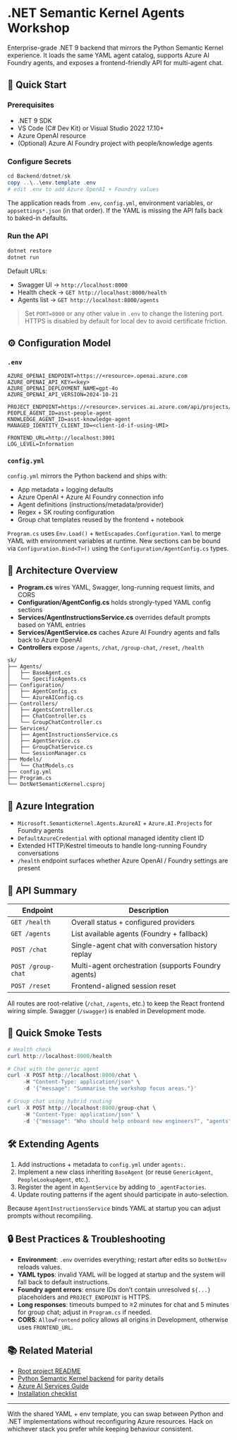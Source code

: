 # .NET Semantic Kernel Agents Workshop

Enterprise-grade .NET 9 backend that mirrors the Python Semantic Kernel experience. It loads the same YAML agent catalog, supports Azure AI Foundry agents, and exposes a frontend-friendly API for multi-agent chat.

## 🚀 Quick Start

### Prerequisites
- .NET 9 SDK
- VS Code (C# Dev Kit) or Visual Studio 2022 17.10+
- Azure OpenAI resource
- (Optional) Azure AI Foundry project with people/knowledge agents

### Configure Secrets

```powershell
cd Backend/dotnet/sk
copy ..\..\env.template .env
# edit .env to add Azure OpenAI + Foundry values
```

The application reads from `.env`, `config.yml`, environment variables, or `appsettings*.json` (in that order). If the YAML is missing the API falls back to baked-in defaults.

### Run the API

```powershell
dotnet restore
dotnet run
```

Default URLs:
- Swagger UI → `http://localhost:8000`
- Health check → `GET http://localhost:8000/health`
- Agents list → `GET http://localhost:8000/agents`

> Set `PORT=8000` or any other value in `.env` to change the listening port. HTTPS is disabled by default for local dev to avoid certificate friction.

## ⚙️ Configuration Model

### `.env`

```env
AZURE_OPENAI_ENDPOINT=https://<resource>.openai.azure.com
AZURE_OPENAI_API_KEY=<key>
AZURE_OPENAI_DEPLOYMENT_NAME=gpt-4o
AZURE_OPENAI_API_VERSION=2024-10-21

PROJECT_ENDPOINT=https://<resource>.services.ai.azure.com/api/projects/<project>
PEOPLE_AGENT_ID=asst-people-agent
KNOWLEDGE_AGENT_ID=asst-knowledge-agent
MANAGED_IDENTITY_CLIENT_ID=<client-id-if-using-UMI>

FRONTEND_URL=http://localhost:3001
LOG_LEVEL=Information
```

### `config.yml`

`config.yml` mirrors the Python backend and ships with:
- App metadata + logging defaults
- Azure OpenAI + Azure AI Foundry connection info
- Agent definitions (instructions/metadata/provider)
- Regex + SK routing configuration
- Group chat templates reused by the frontend + notebook

`Program.cs` uses `Env.Load()` + `NetEscapades.Configuration.Yaml` to merge YAML with environment variables at runtime. New sections can be bound via `Configuration.Bind<T>()` using the `Configuration/AgentConfig.cs` types.

## 🧩 Architecture Overview

- **Program.cs** wires YAML, Swagger, long-running request limits, and CORS
- **Configuration/AgentConfig.cs** holds strongly-typed YAML config sections
- **Services/AgentInstructionsService.cs** overrides default prompts based on YAML entries
- **Services/AgentService.cs** caches Azure AI Foundry agents and falls back to Azure OpenAI
- **Controllers** expose `/agents`, `/chat`, `/group-chat`, `/reset`, `/health`

```
sk/
├── Agents/
│   ├── BaseAgent.cs
│   └── SpecificAgents.cs
├── Configuration/
│   ├── AgentConfig.cs
│   └── AzureAIConfig.cs
├── Controllers/
│   ├── AgentsController.cs
│   ├── ChatController.cs
│   └── GroupChatController.cs
├── Services/
│   ├── AgentInstructionsService.cs
│   ├── AgentService.cs
│   ├── GroupChatService.cs
│   └── SessionManager.cs
├── Models/
│   └── ChatModels.cs
├── config.yml
├── Program.cs
└── DotNetSemanticKernel.csproj
```

## 🔌 Azure Integration

- `Microsoft.SemanticKernel.Agents.AzureAI` + `Azure.AI.Projects` for Foundry agents
- `DefaultAzureCredential` with optional managed identity client ID
- Extended HTTP/Kestrel timeouts to handle long-running Foundry conversations
- `/health` endpoint surfaces whether Azure OpenAI / Foundry settings are present

## 📡 API Summary

| Endpoint | Description |
|----------|-------------|
| `GET /health` | Overall status + configured providers |
| `GET /agents` | List available agents (Foundry + fallback) |
| `POST /chat` | Single-agent chat with conversation history replay |
| `POST /group-chat` | Multi-agent orchestration (supports Foundry agents) |
| `POST /reset` | Frontend-aligned session reset |

All routes are root-relative (`/chat`, `/agents`, etc.) to keep the React frontend wiring simple. Swagger (`/swagger`) is enabled in Development mode.

## 🧪 Quick Smoke Tests

```powershell
# Health check
curl http://localhost:8000/health

# Chat with the generic agent
curl -X POST http://localhost:8000/chat \
     -H "Content-Type: application/json" \
     -d '{"message": "Summarise the workshop focus areas."}'

# Group chat using hybrid routing
curl -X POST http://localhost:8000/group-chat \
     -H "Content-Type: application/json" \
     -d '{"message": "Who should help onboard new engineers?", "agents": ["generic_agent","people_lookup"]}'
```

## 🛠️ Extending Agents

1. Add instructions + metadata to `config.yml` under `agents:`.
2. Implement a new class inheriting `BaseAgent` (or reuse `GenericAgent`, `PeopleLookupAgent`, etc.).
3. Register the agent in `AgentService` by adding to `_agentFactories`.
4. Update routing patterns if the agent should participate in auto-selection.

Because `AgentInstructionsService` binds YAML at startup you can adjust prompts without recompiling.

## 🔒 Best Practices & Troubleshooting

- **Environment**: `.env` overrides everything; restart after edits so `DotNetEnv` reloads values.
- **YAML typos**: invalid YAML will be logged at startup and the system will fall back to default instructions.
- **Foundry agent errors**: ensure IDs don’t contain unresolved `${...}` placeholders and `PROJECT_ENDPOINT` is HTTPS.
- **Long responses**: timeouts bumped to ≥2 minutes for chat and 5 minutes for group chat; adjust in `Program.cs` if needed.
- **CORS**: `AllowFrontend` policy allows all origins in Development, otherwise uses `FRONTEND_URL`.

## 📚 Related Material

- [Root project README](../../../README.md)
- [Python Semantic Kernel backend](../sk/README.md) for parity details
- [Azure AI Services Guide](../../../docs/AI_SERVICES.md)
- [Installation checklist](../../../docs/INSTALL.md)

---

With the shared YAML + env template, you can swap between Python and .NET implementations without reconfiguring Azure resources. Hack on whichever stack you prefer while keeping behaviour consistent.
